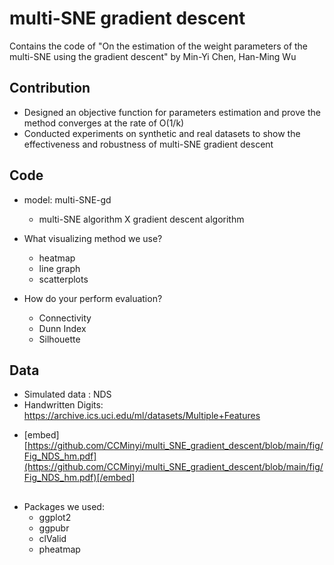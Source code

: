 # multi-SNE gradient descent
Contains the code of "On the estimation of the weight parameters of the multi-SNE using the gradient descent" by Min-Yi Chen, Han-Ming Wu

## Contribution
* Designed an objective function for parameters estimation and prove the method converges at the rate of O(1/k)
* Conducted experiments on synthetic and real datasets to show the effectiveness and robustness of multi-SNE gradient descent


## Code

* model: multi-SNE-gd
	* multi-SNE algorithm X gradient descent algorithm
	
* What visualizing method we use?
	* heatmap
	* line graph
	* scatterplots

* How do your perform evaluation?
	* Connectivity
	* Dunn Index
	* Silhouette


## Data
- Simulated data : NDS
- Handwritten Digits: https://archive.ics.uci.edu/ml/datasets/Multiple+Features
* [embed][https://github.com/CCMinyi/multi_SNE_gradient_descent/blob/main/fig/Fig_NDS_hm.pdf](https://github.com/CCMinyi/multi_SNE_gradient_descent/blob/main/fig/Fig_NDS_hm.pdf)[/embed]


##
* Packages we used:
	* ggplot2
  * ggpubr
  * clValid
  * pheatmap
